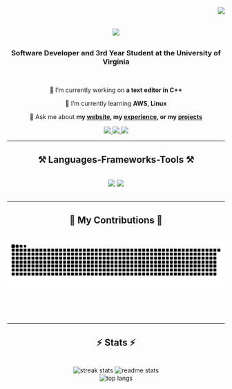 <img align="right" src="https://visitor-badge.laobi.icu/badge?page_id=RyanLeyhe.RyanLeyhe" />

<h1 align="center">
    <img src="https://readme-typing-svg.herokuapp.com/?font=Righteous&size=35&center=true&vCenter=true&width=500&height=70&duration=4000&lines=Hi+There!+👋;+I'm+Ryan+Leyhe!;" />
</h1>

<h3 align="center">Software Developer and 3rd Year Student at the University of Virginia</h3>

<br/>

<div align="center">
 
 🔭 I’m currently working on **a text editor in C++**
 
 🌱 I’m currently learning **AWS, Linux**

💬 Ask me about **my [website](https://ryanleyhe.github.io/), my [experience](https://ryanleyhe.github.io/assets/Ryan_Leyhe_Resume_1.pdf), or my [projects](https://github.com/RyanLeyhe?tab=repositories)**

 </div>

 <div align="center"> 
  <a href="mailto:ryanleyhe8@gmail.com">
    <img src="https://img.shields.io/badge/Gmail-333333?style=for-the-badge&logo=gmail&logoColor=red" />
  </a>
  <a href="https://linkedin.com/in/ryan-leyhe" target="_blank">
    <img src="https://img.shields.io/badge/LinkedIn-0077B5?style=for-the-badge&logo=linkedin&logoColor=white" target="_blank" />
  </a>
  <a href="https://ryanleyhe.github.io" target="_blank">
     <img src="https://img.shields.io/badge/Portfolio-FF5722?style=for-the-badge&logo=todoist&logoColor=white" target="_blank" /> <!-- sqlite, safari, google-chrome are other good icon options -->
  </a>
</div>

<hr/>
 
<h2 align="center">⚒️ Languages-Frameworks-Tools ⚒️</h2>
<br/>
<div align="center">
    <img src="https://skillicons.dev/icons?i=python,java,cpp,html,css,react,tailwind,git,express" />
    <img src="https://skillicons.dev/icons?i=javascript,nodejs,mongodb,aws,docker" /><br>
</div>

<br/>
<hr/>

<div align="center">
  <h2>🐍 My Contributions 🐍</h2>
  <br>
  <img alt="snake eating my contributions" src="https://raw.githubusercontent.com/RyanLeyhe/RyanLeyhe/output/github-contribution-grid-snake.svg" />
  
  <br/><br/><br/>
</div>

<hr/>

<h2 align="center">⚡ Stats ⚡</h2>
<br>
<div align=center>
  <img width=390 src="https://streak-stats.demolab.com/?user=RyanLeyhe&theme=react&border_radius=10" alt="streak stats"/>
  <img width=390 src="https://ryanleyhe-github-readme-stats.vercel.app/api?username=RyanLeyhe&count_private=true&show_icons=true&theme=react&rank_icon=github&border_radius=10" alt="readme stats" />
  <br/>
  <img width=325 align="center" src="https://github-readme-stats.vercel.app/api/top-langs/?username=RyanLeyhe&langs_count=8&layout=compact&theme=react&border_radius=10&size_weight=0.5&count_weight=0.5&exclude_repo=github-readme-stats" alt="top langs" />
</div>
